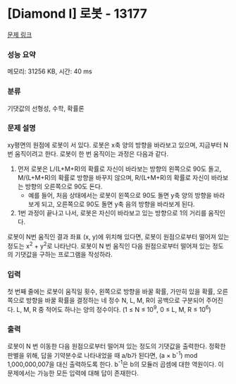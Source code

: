 # [Diamond I] 로봇 - 13177 

[문제 링크](https://www.acmicpc.net/problem/13177) 

### 성능 요약

메모리: 31256 KB, 시간: 40 ms

### 분류

기댓값의 선형성, 수학, 확률론

### 문제 설명

<p>xy평면의 원점에 로봇이 서 있다. 로봇은 x축 양의 방향을 바라보고 있으며, 지금부터 N 번 움직이려고 한다. 로봇이 한 번 움직이는 과정은 다음과 같다.</p>

<ol>
	<li>먼저 로봇은 L/(L+M+R)의 확률로 자신이 바라보는 방향의 왼쪽으로 90도 돌고, M/(L+M+R)의 확률로 방향을 바꾸지 않으며, R/(L+M+R)의 확률로 자신이 바라보는 방향의 오른쪽으로 90도 돈다.
	<ul>
		<li>예를 들어, 처음 상태에서는 로봇이 왼쪽으로 90도 돌면 y축 양의 방향을 바라보게 되고, 오른쪽으로 90도 돌면 y축 음의 방향을 바라보게 된다.</li>
	</ul>
	</li>
	<li>1번 과정이 끝나고 나서, 로봇은 자신이 바라보고 있는 방향으로 1의 거리를 움직인다.</li>
</ol>

<p>로봇이 N번 움직인 결과 좌표 (x, y)에 위치해 있다면, 로봇이 원점으로부터 떨어져 있는 정도는 x<sup>2</sup> + y<sup>2</sup>로 나타난다. 로봇이 N 번 움직인 다음 원점으로부터 떨어져 있는 정도의 기댓값을 구하는 프로그램을 작성하라.</p>

### 입력 

 <p>첫 번째 줄에는 로봇이 움직일 횟수, 왼쪽으로 방향을 바꿀 확률, 가만히 있을 확률, 오른쪽으로 방향을 바꿀 확률을 결정하는 네 정수 N, L, M, R이 공백으로 구분되어 주어진다. L, M, R 중 적어도 하나는 양의 정수이다. (1 ≤ N ≤ 10<sup>9</sup>, 0 ≤ L, M, R ≤ 10<sup>6</sup>)</p>

### 출력 

 <p>로봇이 N 번 이동한 다음 원점으로부터 떨어져 있는 정도의 기댓값을 출력한다. 정확한 판별을 위해, 답을 기약분수로 나타내었을 때 a/b가 된다면, (a × b<sup>-1</sup>) mod 1,000,000,007을 대신 출력하도록 한다. b<sup>-1</sup>은 b의 모듈러 곱셈에 대한 역원이다. 이 문제에서는 가능한 모든 입력에 대해 답이 존재한다.</p>

